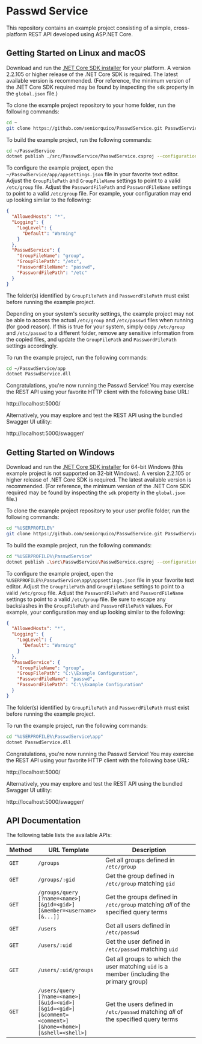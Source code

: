 # Passwd Service

This repository contains an example project consisting of a simple, cross-platform REST API developed using ASP.NET Core.

## Getting Started on Linux and macOS

Download and run the [.NET Core SDK installer](https://www.microsoft.com/net/download) for your platform. A version 2.2.105 or higher release of the .NET Core SDK is required. The latest available version is recommended. (For reference, the minimum version of the .NET Core SDK required may be found by inspecting the `sdk` property in the `global.json` file.)

To clone the example project repository to your home folder, run the following commands:

```bash
cd ~
git clone https://github.com/seniorquico/PasswdService.git PasswdService
```

To build the example project, run the following commands:

```bash
cd ~/PasswdService
dotnet publish ./src/PasswdService/PasswdService.csproj --configuration Release --output ~/PasswdService/app/
```

To configure the example project, open the `~/PasswdService/app/appsettings.json` file in your favorite text editor. Adjust the `GroupFilePath` and `GroupFileName` settings to point to a valid `/etc/group` file. Adjust the `PasswordFilePath` and `PasswordFileName` settings to point to a valid `/etc/group` file. For example, your configuration may end up looking similar to the following:

```json
{
  "AllowedHosts": "*",
  "Logging": {
    "LogLevel": {
      "Default": "Warning"
    }
  },
  "PasswdService": {
    "GroupFileName": "group",
    "GroupFilePath": "/etc",
    "PasswordFileName": "passwd",
    "PasswordFilePath": "/etc"
  }
}
```

The folder(s) identified by `GroupFilePath` and `PasswordFilePath` must exist before running the example project.

Depending on your system's security settings, the example project may not be able to access the actual `/etc/group` and `/etc/passwd` files when running (for good reason). If this is true for your system, simply copy `/etc/group` and `/etc/passwd` to a different folder, remove any sensitive information from the copied files, and update the `GroupFilePath` and `PasswordFilePath` settings accordingly.

To run the example project, run the following commands:

```bash
cd ~/PasswdService/app
dotnet PasswdService.dll
```

Congratulations, you're now running the Passwd Service! You may exercise the REST API using your favorite HTTP client with the following base URL:

http://localhost:5000/

Alternatively, you may explore and test the REST API using the bundled Swagger UI utility:

http://localhost:5000/swagger/

## Getting Started on Windows

Download and run the [.NET Core SDK installer](https://www.microsoft.com/net/download?initial-os=windows) for 64-bit Windows (this example project is not supported on 32-bit Windows). A version 2.2.105 or higher release of .NET Core SDK is required. The latest available version is recommended. (For reference, the minimum version of the .NET Core SDK required may be found by inspecting the `sdk` property in the `global.json` file.)

To clone the example project repository to your user profile folder, run the following commands:

```bash
cd "%USERPROFILE%"
git clone https://github.com/seniorquico/PasswdService.git PasswdService
```

To build the example project, run the following commands:

```bash
cd "%USERPROFILE%\PasswdService"
dotnet publish .\src\PasswdService\PasswdService.csproj --configuration Release --output "%USERPROFILE%\PasswdService\app"
```

To configure the example project, open the `%USERPROFILE%\PasswdService\app\appsettings.json` file in your favorite text editor. Adjust the `GroupFilePath` and `GroupFileName` settings to point to a valid `/etc/group` file. Adjust the `PasswordFilePath` and `PasswordFileName` settings to point to a valid `/etc/group` file. Be sure to escape any backslashes in the `GroupFilePath` and `PasswordFilePath` values. For example, your configuration may end up looking similar to the following:

```json
{
  "AllowedHosts": "*",
  "Logging": {
    "LogLevel": {
      "Default": "Warning"
    }
  },
  "PasswdService": {
    "GroupFileName": "group",
    "GroupFilePath": "C:\\Example Configuration",
    "PasswordFileName": "passwd",
    "PasswordFilePath": "C:\\Example Configuration"
  }
}
```

The folder(s) identified by `GroupFilePath` and `PasswordFilePath` must exist before running the example project.

To run the example project, run the following commands:

```bash
cd "%USERPROFILE%\PasswdService\app"
dotnet PasswdService.dll
```

Congratulations, you're now running the Passwd Service! You may exercise the REST API using your favorite HTTP client with the following base URL:

http://localhost:5000/

Alternatively, you may explore and test the REST API using the bundled Swagger UI utility:

http://localhost:5000/swagger/

## API Documentation

The following table lists the available APIs:

| Method | URL Template | Description |
| --- | --- | --- |
| `GET` | `/groups` | Get all groups defined in `/etc/group` |
| `GET` | `/groups/:gid` | Get the group defined in `/etc/group` matching `gid` |
| `GET` | `/groups/query`<br>`[?name=<name>]`<br>`[&gid=<gid>]`<br>`[&member=<username>[&...]]` | Get the groups defined in `/etc/group` matching _all_ of the specified query terms |
| `GET` | `/users` | Get all users defined in `/etc/passwd` |
| `GET` | `/users/:uid` | Get the user defined in `/etc/passwd` matching `uid` |
| `GET` | `/users/:uid/groups` | Get all groups to which the user matching `uid` is a member (including the primary group) |
| `GET` | `/users/query`<br>`[?name=<name>]`<br>`[&uid=<uid>]`<br>`[&gid=<gid>]`<br>`[&comment=<comment>]`<br>`[&home=<home>]`<br>`[&shell=<shell>]` | Get the users defined in `/etc/passwd` matching _all_ of the specified query terms |
